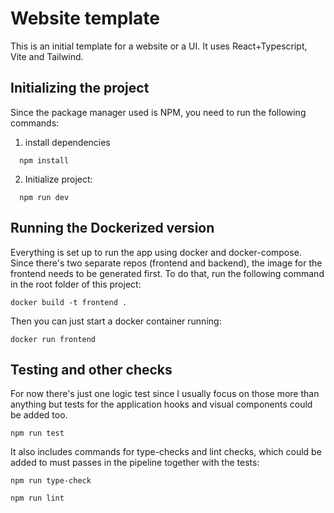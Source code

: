# Website template

This is an initial template for a website or a UI. It uses React+Typescript, Vite and Tailwind.

## Initializing the project

Since the package manager used is NPM, you need to run the following commands:

1. install dependencies
```
  npm install
```

2. Initialize project:
```
  npm run dev
```

## Running the Dockerized version

Everything is set up to run the app using docker and docker-compose.
Since there's two separate repos (frontend and backend), the image for the frontend needs to be generated first. To do that, run the following command in the root folder of this project:

```
docker build -t frontend .
```

Then you can just start a docker container running:

```
docker run frontend
```

## Testing and other checks

For now there's just one logic test since I usually focus on those more than anything but tests for the application hooks and visual components could be added too.

```
npm run test
```

It also includes commands for type-checks and lint checks, which could be added to must passes in the pipeline together with the tests:

```
npm run type-check
```

```
npm run lint
```
